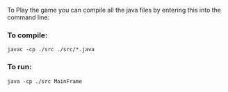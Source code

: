 To Play the game you can compile all the java files by entering this into the command line:

### To compile:
	javac -cp ./src ./src/*.java


### To run:
	java -cp ./src MainFrame 
 
